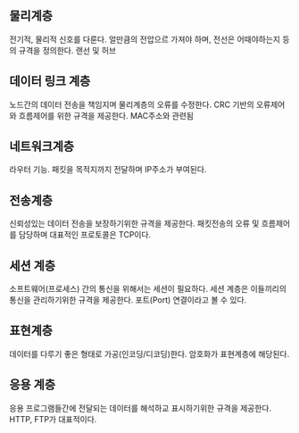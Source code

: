 ## 물리계층 
전기적, 물리적 신호를 다룬다. 얼만큼의 전압으르 가져야 하며, 전선은 어때야하는지 등의 규격을 정의한다. 랜선 및 허브

## 데이터 링크 계층
노드간의 데이터 전송을 책임지며 물리계층의 오류를 수정한다. CRC 기반의 오류제어와 흐름제어를 위한 규격을 제공한다. MAC주소와 관련됨

## 네트워크계층
라우터 기능. 패킷을 목적지까지 전달하며 IP주소가 부여된다.

## 전송계층
신뢰성있는 데이터 전송을 보장하기위한 규격을 제공한다. 패킷전송의 오류 및 흐름제어를 담당하며 대표적인 프로토콜은 TCP이다.

## 세션 계층
소프트웨어(프로세스) 간의 통신을 위해서는 세션이 필요하다. 세션 계층은 이들끼리의 통신을 관리하기위한 규격을 제공한다.
포트(Port) 연결이라고 볼 수 있다.

## 표현계층
데이터를 다루기 좋은 형태로 가공(인코딩/디코딩)한다. 암호화가 표현계층에 해당된다.

## 응용 계층
응용 프로그램들간에 전달되는 데이터를 해석하교 표시하기위한 규격을 제공한다. HTTP, FTP가 대표적이다.